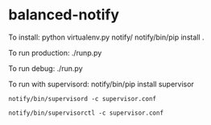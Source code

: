 balanced-notify
===============

To install:
    python virtualenv.py notify/
    notify/bin/pip install .

To run production:
    ./runp.py

To run debug:
    ./run.py

To run with supervisord:
    notify/bin/pip install supervisor

    notify/bin/supervisord -c supervisor.conf

    notify/bin/supervisorctl -c supervisor.conf

